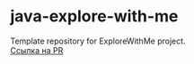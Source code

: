 # java-explore-with-me
Template repository for ExploreWithMe project.\
[Ссылка на PR](https://github.com/kafi40/java-explore-with-me/pull/9, "https://github.com/kafi40/java-explore-with-me/pull/9")

